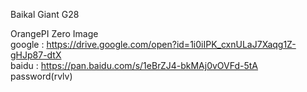 Baikal Giant G28 

OrangePI Zero Image<BR>
google : https://drive.google.com/open?id=1i0iIPK_cxnULaJ7Xaqg1Z-gHJp87-dtX <BR>
baidu  : https://pan.baidu.com/s/1eBrZJ4-bkMAj0vOVFd-5tA <BR>
         password(rvlv)
